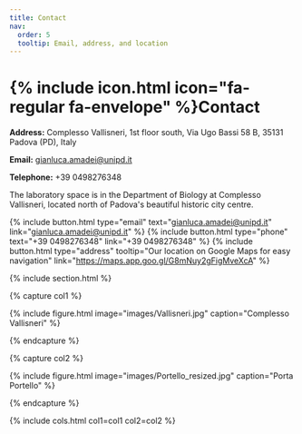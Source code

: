 ```yaml
---
title: Contact
nav:
  order: 5
  tooltip: Email, address, and location
---
```


# {% include icon.html icon="fa-regular fa-envelope" %}Contact

**Address:** Complesso Vallisneri, 1st floor south, Via Ugo Bassi 58 B, 35131 Padova (PD), Italy

**Email:** gianluca.amadei@unipd.it

**Telephone:** +39 0498276348

The laboratory space is in the Department of Biology at Complesso Vallisneri, located north of Padova's beautiful historic city centre. 

{%
  include button.html
  type="email"
  text="gianluca.amadei@unipd.it"
  link="gianluca.amadei@unipd.it"
%}
{%
  include button.html
  type="phone"
  text="+39 0498276348"
  link="+39 0498276348"
%}
{%
  include button.html
  type="address"
  tooltip="Our location on Google Maps for easy navigation"
  link="https://maps.app.goo.gl/G8mNuy2gFigMveXcA"
%}

{% include section.html %}

{% capture col1 %}

{%
  include figure.html
  image="images/Vallisneri.jpg"
  caption="Complesso Vallisneri"
%}

{% endcapture %}

{% capture col2 %}

{%
  include figure.html
  image="images/Portello_resized.jpg"
  caption="Porta Portello"
%}

{% endcapture %}

{% include cols.html col1=col1 col2=col2 %}
